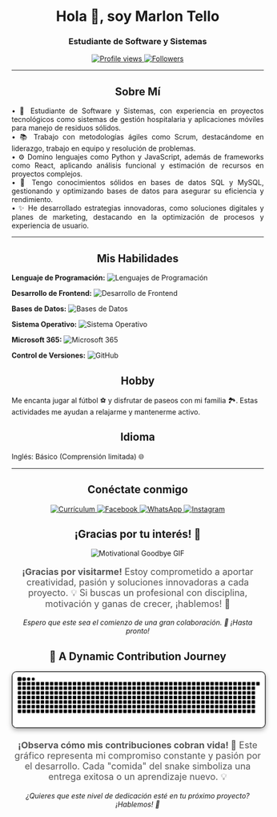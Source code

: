 <h1 align="center">Hola 👋, soy Marlon Tello</h1>
<h3 align="center">Estudiante de Software y Sistemas</h3>


<p align="center">
  <a href="https://github.com/marlontello">
    <img src="https://komarev.com/ghpvc/?username=marlontello&label=Profile%20views&color=129e00&style=plastic" alt="Profile views">
  </a>
  <a href="https://github.com/marlontello">
    <img src="https://img.shields.io/github/followers/marlontello?label=Followers&style=social" alt="Followers">
  </a>
</p>

---

<h2 align="center">Sobre Mí</h2>
<p style="text-align: justify;">
• 🌟 Estudiante de Software y Sistemas, con experiencia en proyectos tecnológicos como sistemas de gestión hospitalaria y aplicaciones móviles para manejo de residuos sólidos.  
<br>
• 📚 Trabajo con metodologías ágiles como Scrum, destacándome en liderazgo, trabajo en equipo y resolución de problemas.  
<br>
• ⚙️ Domino lenguajes como Python y JavaScript, además de frameworks como React, aplicando análisis funcional y estimación de recursos en proyectos complejos.  
<br>
• 💾 Tengo conocimientos sólidos en bases de datos SQL y MySQL, gestionando y optimizando bases de datos para asegurar su eficiencia y rendimiento.  
<br>
• ✨ He desarrollado estrategias innovadoras, como soluciones digitales y planes de marketing, destacando en la optimización de procesos y experiencia de usuario.
</p>

---
<h2 align="center">Mis Habilidades</h2>

<p>
  <strong>Lenguaje de Programación:</strong> 
  <img src="https://img.shields.io/badge/JavaScript%20%7C%20Java%20%7C%20Python-blue?style=for-the-badge" alt="Lenguajes de Programación">
</p>

<p>
  <strong>Desarrollo de Frontend:</strong>
  <img src="https://img.shields.io/badge/HTML5%20%7C%20CSS%20%7C%20React%20%7C%20JavaScript-orange?style=for-the-badge" alt="Desarrollo de Frontend">
</p>

<p>
  <strong>Bases de Datos:</strong>
  <img src="https://img.shields.io/badge/SQL%20Server%20%7C%20MySQL-green?style=for-the-badge" alt="Bases de Datos">
</p>

<p>
  <strong>Sistema Operativo:</strong>
  <img src="https://img.shields.io/badge/Linux%20%7C%20Ubuntu%20%7C%20Windows-lightgray?style=for-the-badge" alt="Sistema Operativo">
</p>

<p>
  <strong>Microsoft 365:</strong>
  <img src="https://img.shields.io/badge/Word%20%7C%20PowerPoint%20%7C%20Excel%20%7C%20Outlook%20%7C%20Power%20BI%20Desktop-blue?style=for-the-badge" alt="Microsoft 365">
</p>

<p>
  <strong>Control de Versiones:</strong>
  <img src="https://img.shields.io/badge/GitHub-lightblue?style=for-the-badge" alt="GitHub">
</p>

<h2 align="center">Hobby</h2>
<p>
  Me encanta jugar al fútbol ⚽ y disfrutar de paseos con mi familia 🏞️. Estas actividades me ayudan a relajarme y mantenerme activo.
</p>
<h2 align="center">Idioma</h2>
<p>
  Inglés: Básico (Comprensión limitada) 🌐
</p>

---
<h2 align="center">Conéctate conmigo</h2> 
<p align="center"> 
  <!-- Botón para descargar el Currículum -->
  <a href="URL_DE_TU_CURRICULUM" target="_blank"> 
    <img src="https://img.shields.io/badge/Currículum-Descargar-blue?style=for-the-badge&logo=readme" alt="Currículum"> 
  </a> 
  <!-- Botón para Facebook --> 
  <a href="https://www.facebook.com/profile.php?id=100013582839452" target="_blank"> 
    <img src="https://img.shields.io/badge/Facebook-Visitar-lightblue?style=for-the-badge&logo=facebook" alt="Facebook"> 
  </a> 
  <!-- Botón para WhatsApp --> 
  <a href="https://wa.me/56932239061" target="_blank"> 
    <img src="https://img.shields.io/badge/WhatsApp-Mensaje-green?style=for-the-badge&logo=whatsapp" alt="WhatsApp"> 
  </a> 
  <!-- Botón para Instagram -->
  <a href="https://www.instagram.com/marlon.telloo/?hl=es" target="_blank"> 
    <img src="https://img.shields.io/badge/Instagram-Visitar-orange?style=for-the-badge&logo=instagram" alt="Instagram"> 
  </a> 
</p

---

<h2 align="center">
  ¡Gracias por tu interés! 🚀
</h2>
<p align="center">
  <img src="https://media.giphy.com/media/26u4cqiYI30juCOGY/giphy.gif" alt="Motivational Goodbye GIF">
</p>
<p align="center" style="font-size: 18px; color: #555;">
  <strong>¡Gracias por visitarme!</strong> Estoy comprometido a aportar creatividad, pasión y soluciones innovadoras a cada proyecto. 💡 Si buscas un profesional con disciplina, motivación y ganas de crecer, ¡hablemos! 💼
</p>
<p align="center">
  <em>Espero que este sea el comienzo de una gran colaboración. 🌟 ¡Hasta pronto!</em>
</p>


	
<h2 align="center">🐍 A Dynamic Contribution Journey</h2>
<p align="center">
  <img src="https://github.com/7oSkaaa/7oSkaaa/blob/output/github-contribution-grid-snake.svg" alt="Snake Game" style="border: 2px solid #555; border-radius: 10px; box-shadow: 0px 4px 10px rgba(0, 0, 0, 0.3);">
</p>
<p align="center" style="font-size: 18px; color: #555; margin-top: 20px;">
  <strong>¡Observa cómo mis contribuciones cobran vida! 🐍</strong> Este gráfico representa mi compromiso constante y pasión por el desarrollo. Cada "comida" del snake simboliza una entrega exitosa o un aprendizaje nuevo. 💡
</p>
<p align="center">
  <em>¿Quieres que este nivel de dedicación esté en tu próximo proyecto? ¡Hablemos! 💼</em>
</p>

